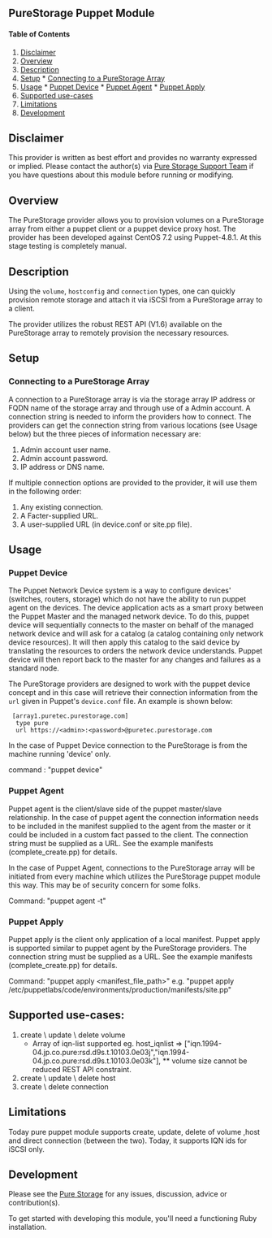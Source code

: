 ## PureStorage Puppet Module

#### Table of Contents

  1. [Disclaimer](#disclaimer)
  2. [Overview](#overview)
  3. [Description](#description)
  4. [Setup](#setup)
    * [Connecting to a PureStorage Array](#connecting-to-a-purestorage-array)
  5. [Usage](#usage)
    * [Puppet Device](#puppet-device)
    * [Puppet Agent](#puppet-agent)
    * [Puppet Apply](#puppet-apply)
  6. [Supported use-cases](#supported-use-cases)  
  7. [Limitations](#limitations)
  8. [Development](#development)

## Disclaimer

This provider is written as best effort and provides no warranty expressed or
implied. Please contact the author(s) via [Pure Storage Support Team](https://www.purestorage.com/support.html) if you have
questions about this module before running or modifying.

## Overview

The PureStorage provider allows you to provision volumes on a PureStorage array
from either a puppet client or a puppet device proxy host. The provider has
been developed against CentOS 7.2 using Puppet-4.8.1. At this stage testing
is completely manual.

## Description

Using the `volume`, `hostconfig` and `connection` types, one
can quickly provision remote storage and attach it via iSCSI from a
PureStorage array to a client.

The provider utilizes the robust REST API (V1.6) available on the PureStorage
array to remotely provision the necessary resources.

## Setup

### Connecting to a PureStorage Array

A connection to a PureStorage array is via the storage array IP address 
or FQDN name of the storage array and through use of a Admin account. 
A connection string is needed to inform the providers how to connect. 
The providers can get the connection string from various locations 
(see Usage below) but the three pieces of information necessary are:

  1. Admin account user name.
  2. Admin account password.
  3. IP address or DNS name.

If multiple connection options are provided to the provider, it will use them
in the following order:

  1. Any existing connection.
  2. A Facter-supplied URL.
  3. A user-supplied URL (in device.conf or site.pp file).

## Usage

### Puppet Device

The Puppet Network Device system is a way to configure devices' (switches,
routers, storage) which do not have the ability to run puppet agent on
the devices. The device application acts as a smart proxy between the Puppet
Master and the managed network device. To do this, puppet device will
sequentially connects to the master on behalf of the managed network device
and will ask for a catalog (a catalog containing only network device
resources). It will then apply this catalog to the said device by translating
the resources to orders the network device understands. Puppet device will
then report back to the master for any changes and failures as a standard node.

The PureStorage providers are designed to work with the puppet device concept and
in this case will retrieve their connection information from the `url` given
in Puppet's `device.conf` file. An example is shown below:

     [array1.puretec.purestorage.com]
      type pure
      url https://<admin>:<password>@puretec.purestorage.com

In the case of Puppet Device connection to the PureStorage is from the machine
running 'device' only.

command : "puppet device"

### Puppet Agent

Puppet agent is the client/slave side of the puppet master/slave relationship.
In the case of puppet agent the connection information needs to be included in
the manifest supplied to the agent from the master or it could be included
in a custom fact passed to the client. The connection string must be supplied
as a URL. See the example manifests (complete_create.pp) for details.

In the case of Puppet Agent, connections to the PureStorage array will be
initiated from every machine which utilizes the PureStorage puppet module this
way. This may be of security concern for some folks.

Command: "puppet agent -t"

### Puppet Apply

Puppet apply is the client only application of a local manifest. Puppet apply
is supported similar to puppet agent by the PureStorage providers. 
The connection string must be supplied as a URL. See the example 
manifests (complete_create.pp) for details.

Command: "puppet apply <manifest_file_path>"
	e.g. "puppet apply /etc/puppetlabs/code/environments/production/manifests/site.pp"

## Supported use-cases:

   1. create \ update \ delete volume
        * Array of iqn-list supported
        eg.  host_iqnlist =>  ["iqn.1994-04.jp.co.pure:rsd.d9s.t.10103.0e03j","iqn.1994-04.jp.co.pure:rsd.d9s.t.10103.0e03k"],
        ** volume size cannot be reduced REST API constraint.
   2. create \ update \ delete host
   3. create \ delete connection

## Limitations

Today pure puppet module supports create, update, delete of 
volume ,host and direct connection (between the two). 
Today, it supports IQN ids for iSCSI only.

## Development

Please see the [Pure Storage](https://www.purestorage.com/support.html) for any issues,
discussion, advice or contribution(s).

To get started with developing this module, you'll need a functioning Ruby installation.